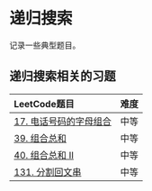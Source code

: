 # 递归搜索

记录一些典型题目。

## 递归搜索相关的习题


|LeetCode题目                                 | 难度  |
|:--------------------------------------------|:-----:|
[17. 电话号码的字母组合](../leetcode/17/readme.md)| 中等
[39. 组合总和](../leetcode/39/readme.md) | 中等
[40. 组合总和 II](../leetcode/40/readme.md) | 中等
[131. 分割回文串](../leetcode/131/readme.md) | 中等

